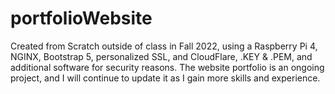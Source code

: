 # portfolioWebsite
Created from Scratch outside of class in Fall 2022, using a Raspberry Pi 4, NGINX, Bootstrap 5, personalized SSL, and CloudFlare, .KEY &amp; .PEM, and additional software for security reasons. The website portfolio is an ongoing project, and I will continue to update it as I gain more skills and experience.
